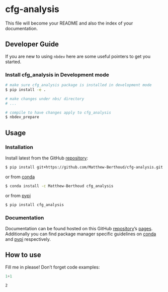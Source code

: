 # cfg-analysis


<!-- WARNING: THIS FILE WAS AUTOGENERATED! DO NOT EDIT! -->

This file will become your README and also the index of your
documentation.

## Developer Guide

If you are new to using `nbdev` here are some useful pointers to get you
started.

### Install cfg_analysis in Development mode

``` sh
# make sure cfg_analysis package is installed in development mode
$ pip install -e .

# make changes under nbs/ directory
# ...

# compile to have changes apply to cfg_analysis
$ nbdev_prepare
```

## Usage

### Installation

Install latest from the GitHub
[repository](https://github.com/Matthew-Berthoud/cfg-analysis):

``` sh
$ pip install git+https://github.com/Matthew-Berthoud/cfg-analysis.git
```

or from [conda](https://anaconda.org/Matthew-Berthoud/cfg-analysis)

``` sh
$ conda install -c Matthew-Berthoud cfg_analysis
```

or from [pypi](https://pypi.org/project/cfg-analysis/)

``` sh
$ pip install cfg_analysis
```

### Documentation

Documentation can be found hosted on this GitHub
[repository](https://github.com/Matthew-Berthoud/cfg-analysis)’s
[pages](https://Matthew-Berthoud.github.io/cfg-analysis/). Additionally
you can find package manager specific guidelines on
[conda](https://anaconda.org/Matthew-Berthoud/cfg-analysis) and
[pypi](https://pypi.org/project/cfg-analysis/) respectively.

## How to use

Fill me in please! Don’t forget code examples:

``` python
1+1
```

    2
